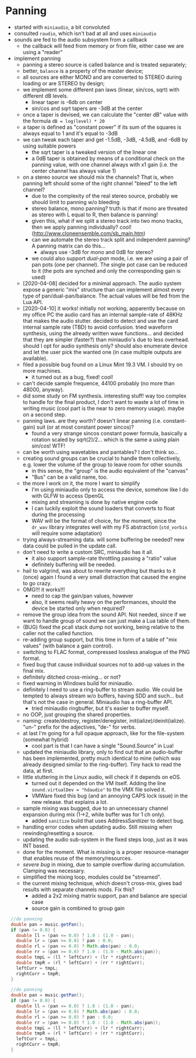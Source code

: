 # Panning

* started with `miniaudio`, a bit convoluted
* consulted `raudio`, which isn't bad at all and uses `miniaudio`
* sounds are fed to the audio subsystem from a callback
  * the callback will feed from memory or from file, either case we are using a "reader"
* implement panning
  * panning a stereo source is called balance and is treated separately;
  * better, `balance` is a property of the master device;
  * all sources are either MONO and are converted to STEREO during loading or are STEREO by design;
  * we implement some different pan laws (linear, sin/cos, sqrt) with different dB levels.
    * linear taper is -6db on center
    * sin/cos and sqrt tapers are -3dB at the center
  * once a taper is devised, we can calculate the "center dB" value with the formula `dB = log(level) * 20`
  * a taper is defined as "constant power" if its sum of the squares is always equal to 1 and it's equal to -3dB
  * we can tweak each taper and get -1.5dB, -3dB, -4.5dB, and -6dB by using suitable powers
    * the sqrt taper is a tweaked version of the linear one
    * a 0dB taper is obtained by means of a conditional check on the panning value, with one channel always with x1 gain (i.e. the
      center channel has always value 1)
  * on a stereo source we should mix the channels? That is, when panning left should some of the right channel "bleed" to the left channel?
    * due to the complexity of the real stereo source, probably we should limit to panning w/o bleeding
    * stereo balance, mono panning? truth is that if mono are threated as stereo with L equal to R, then balance is panning!
    * given this, what if we split a stereo track into two mono tracks, then we apply panning individually? cool! (http://www.cloneensemble.com/sb_main.htm)
    * can we automate the stereo track split and independent panning? A panning matrix can do this...
      * always use -3dB for mono and 0dB for stereo?
    * we could also support *dual-pan* mode, i.e. we are using a pair of pan pots (one per channel). The single pot case can
      be reduced to it (the pots are synched and only the corresponding gain is used)
  * [2020-04-08] decided for a minimal approach. The audio system expose a generic "mix" structure than can implement
    almost every type of pan/dual-pan/balance. The actual values will be fed from the Lua API.
  * [2020-04-10] it works! initially not working, apparently because on my office PC the audio card has an internal sample-rate of 48KHz that
    makes the audio stutter. decided to detect and use the card internal sample rate (TBD) to avoid confusion. tried waveform synthesis, using the
    already written wave functions... and decided that they are simpler (faster?) than miniaudio's due to less overhead. should I opt for audio
    synthesis only? should also enumerate device and let the user pick the wanted one (in case multiple outputs are available).
  * filed a possible bug found on a Linux Mint 19.3 VM. I should try on more machines.
    * it turned out as a bug, fixed! cool!
  * can't decide sample frequence, 44100 probably (no more than 48000, anyway).
  * did some study on FM synthesis. interesting stuff! way too complex to handle for the final product, I don't want to
    waste a lot of time in writing music (cool part is the near to zero memory usage). maybe on a second step.
  * panning laws. are they worth? doesn't linear panning (i.e. constant-gain) suit (or at most constant power sincos)?
    * found a very strange sincos constant power formula, basically a rotation scaled by sqrt(2)/2... which is the same a using plain sin/cos! WTF!
  * can be worth using wavetables and pantables? I don't think so...
  * creating sound groups can be crucial to handle them collectively, e.g. lower the volume of the group to leave room for other sounds
    * in this sense, the "group" is the audio equivalent of the "canvas"
    * "Bus" can be a valid name, too.
  * the more I work on it, the more I want to simplify
    * I'm using miniaudio only to access the device, somehow like I do with GLFW to access OpenGL
    * mixing and streaming is done by native engine code
    * I can luckily exploit the sound loaders that converts to float during the processing
    * WAV will be the format of choice, for the moment, since the `dr_wav` library integrates well with my FS abstraction (`std_vorbis` will
      require some adaptation)
  * trying always-streaming data. will some buffering be needed? new data could be pulled in the update call.
  * don't need to write a custom SRC, miniaudio has it all.
    * it also support sample-rate throttling passing a "ratio" value
    * definitely buffering will be needed.
  * hail to valgrind, was about to rewrite everything but thanks to it (once) again I found a very small distraction that caused the engine to go crazy.
  * OMG!!! it works!!!
    * need to cap the gain/pan values, however
    * also, it seems really heavy on the performances, should the device be started only when required?
  * remove the group idea from the sound API. Not needed, since if we want to handle group of sound we can just make a Lua table of them.
  * (BUG) fixed the pcall stack dump not working, being relative to the caller not the called function.
  * re-adding group support, but this time in form of a table of "mix values" (with balance a gain control).
  * switching to FLAC format, compressed lossless analogue of the PNG format.
  * fixed bug that cause individual sources not to add-up values in the final mix.
  * definitely ditched cross-mixing... or not?
  * fixed warning in Windows build for miniaudio.
  * definitely I need to use a ring-buffer to stream audio. We could be tempted to always stream w/o buffers, having SDD and such... but that's not the case in general. Miniaudio has a ring-buffer API.
    * tried miniaudio ringbuffer, but it's easier to buffer myself.
  * no OOP, just grouping the shared properties.
  * naming: create/destroy, register/deregister, init(ialize)/deinit(ialize). "un-" prefix for the adjectives, "de-" for verbs.
  * at last I'm going for a full opaque approach, like for the file-system (somewhat hybrid)
    * cool part is that I can have a single "Sound.Source" in Lua!
  * updated the miniaudio library, only to find out that an audio-buffer has been implemented, pretty much identical to mine (which was already designed similar to the ring-buffer). Tiny hack to read the data, at first.
  * little stuttering in the Linux audio, will check if it depends on eOS.
    * turned out it depended on the VM itself. Adding the line `sound.virtualDev = "hdaudio"` to the VMX file solved it.
    * VMWare fixed this bug (and an annoying CAPS lock issue) in the new release. that explains a lot.
  * sample mixing was bugged, due to an unnecessary channel expansion during mix (1->2, while buffer was for 1 ch only).
    * added `sanitize` build that uses AddressSanitizer to detect bug.
  * handling error codes when updating audio. Still missing when rewinding/resetting a source.
  * updating the audio sub-system in the fixed steps loop, just as it was INT based.
  * done for the moment. What is missing is a proper resource-manager that enables reuse of the memory/resources.
  * *severe bug* in mixing, due to sample overflow during accumulation. Clamping was necessary.
  * simplified the mixing loop, modules could be "streamed".
  * the current mixing technique, which doesn't cross-mix, gives bad results with separate channels mods. Fix this?
    * added a 2x2 mixing matrix support, pan and balance are special case
    * source gain is combined to group gain
    

```java
  //do panning
  double pan = music.getPan();
  if (pan != 0.0) {
    double ll = (pan <= 0.0) ? 1.0 : (1.0 - pan);
    double lr = (pan >= 0.0) ? pan : 0.0;
    double rl = (pan <= 0.0) ? Math.abs(pan) : 0.0;
    double rr = (pan >= 0.0) ? 1.0 : (1.0 - Math.abs(pan));
    double tmpL = (ll * leftCurr) + (lr * rightCurr);
    double tmpR = (rl * leftCurr) + (rr * rightCurr);
    leftCurr = tmpL;
    rightCurr = tmpR;
  }
```

```java
  //do panning
  double pan = music.getPan();
  if (pan != 0.0) {
    double ll = (pan <= 0.0) ? 1.0 : (1.0 - pan);
    double lr = (pan <= 0.0) ? Math.abs(pan) : 0.0;
    double rl = (pan >= 0.0) ? pan : 0.0;
    double rr = (pan >= 0.0) ? 1.0 : (1.0 - Math.abs(pan));
    double tmpL = (ll * leftCurr) + (lr * rightCurr);
    double tmpR = (rl * leftCurr) + (rr * rightCurr);
    leftCurr = tmpL;
    rightCurr = tmpR;
  }
```